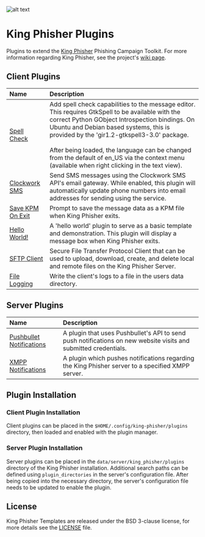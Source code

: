![alt text](https://github.com/securestate/king-phisher/raw/master/data/king-phisher-logo.png "King Phisher")
<!-- generated at: 2016-10-07 00:06:43 -->
# King Phisher Plugins
Plugins to extend the [King Phisher][king-phisher-repo] Phishing Campaign
Toolkit. For more information regarding King Phisher, see the project's
[wiki page][king-phisher-wiki].

## Client Plugins
| Name                                      | Description       |
|:------------------------------------------|:------------------|
| [Spell Check][c_spell_check] | Add spell check capabilities to the message editor. This requires GtkSpell to be available with the correct Python GObject Introspection bindings. On Ubuntu and Debian based systems, this is provided by the 'gir1.2-gtkspell3-3.0' package.<br /><br />After being loaded, the language can be changed from the default of en_US via the context menu (available when right clicking in the text view). |
| [Clockwork SMS][c_clockwork_sms] | Send SMS messages using the Clockwork SMS API's email gateway. While enabled, this plugin will automatically update phone numbers into email addresses for sending using the service. |
| [Save KPM On Exit][c_kpm_export_prompt] | Prompt to save the message data as a KPM file when King Phisher exits. |
| [Hello World!][c_hello_world] | A 'hello world' plugin to serve as a basic template and demonstration. This plugin will display a message box when King Phisher exits. |
| [SFTP Client][c_sftp_client] | Secure File Transfer Protocol Client that can be used to upload, download, create, and delete local and remote files on the King Phisher Server. |
| [File Logging][c_file_logging] | Write the client's logs to a file in the users data directory. |

## Server Plugins
| Name                                      | Description       |
|:------------------------------------------|:------------------|
| [Pushbullet Notifications][s_pushbullet_notifications] | A plugin that uses Pushbullet's API to send push notifications on new website visits and submitted credentials. |
| [XMPP Notifications][s_xmpp_notifications] | A plugin which pushes notifications regarding the King Phisher server to a specified XMPP server. |

## Plugin Installation
### Client Plugin Installation
Client plugins can be placed in the `$HOME/.config/king-phisher/plugins`
directory, then loaded and enabled with the plugin manager.

### Server Plugin Installation
Server plugins can be placed in the `data/server/king_phisher/plugins`
directory of the King Phisher installation. Additional search paths can be
defined using `plugin_directories` in the server's configuration file. After
being copied into the necessary directory, the server's configuration file
needs to be updated to enable the plugin.

## License
King Phisher Templates are released under the BSD 3-clause license, for more
details see the [LICENSE][license-file] file.

[king-phisher-repo]: https://github.com/securestate/king-phisher
[king-phisher-wiki]: https://github.com/securestate/king-phisher/wiki
[license-file]: https://github.com/securestate/king-phisher-templates/blob/master/LICENSE
[c_spell_check]: https://github.com/securestate/king-phisher-plugins/blob/master/client/spell_check.py
[c_clockwork_sms]: https://github.com/securestate/king-phisher-plugins/blob/master/client/clockwork_sms.py
[c_kpm_export_prompt]: https://github.com/securestate/king-phisher-plugins/blob/master/client/kpm_export_prompt.py
[c_hello_world]: https://github.com/securestate/king-phisher-plugins/blob/master/client/hello_world.py
[c_sftp_client]: https://github.com/securestate/king-phisher-plugins/blob/master/client/sftp_client.py
[c_file_logging]: https://github.com/securestate/king-phisher-plugins/blob/master/client/file_logging.py
[s_pushbullet_notifications]: https://github.com/securestate/king-phisher-plugins/blob/master/server/pushbullet_notifications.py
[s_xmpp_notifications]: https://github.com/securestate/king-phisher-plugins/blob/master/server/xmpp_notifications.py
